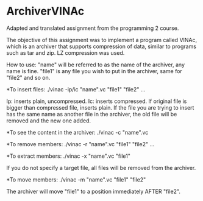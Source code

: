 # ArchiverVINAc
Adapted and translated assignment from the programming 2 course.

The objective of this assignment was to implement a program called VINAc, which is an archiver that supports compression of data, similar to programs such as tar and zip. LZ compression was used.

How to use:
"name" will be referred to as the name of the archiver, any name is fine.
"file1" is any file you wish to put in the archiver, same for "file2" and so on.


*To insert files:
./vinac -ip/ic "name".vc "file1" "file2" ...

Ip: inserts plain, uncompressed.
Ic: inserts compressed. If original file is bigger than compressed file, inserts plain.
If the file you are trying to insert has the same name as another file in the archiver, the old file will be removed and the new one added.


*To see the content in the archiver:
./vinac -c "name".vc


*To remove members:
./vinac -r "name".vc "file1" "file2" ...


*To extract members:
./vinac -x "name".vc "file1"

If you do not specify a target file, all files will be removed from the archiver.


*To move members:
./vinac -m "name".vc "file1" "file2"

The archiver will move "file1" to a position immediately AFTER "file2".